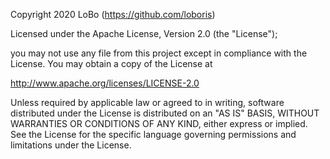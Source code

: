 Copyright 2020 LoBo (https://github.com/loboris)

Licensed under the Apache License, Version 2.0 (the "License");

you may not use any file from this project except in compliance with the License.
You may obtain a copy of the License at

http://www.apache.org/licenses/LICENSE-2.0

Unless required by applicable law or agreed to in writing, software
distributed under the License is distributed on an "AS IS" BASIS,
WITHOUT WARRANTIES OR CONDITIONS OF ANY KIND, either express or implied.
See the License for the specific language governing permissions and
limitations under the License.
